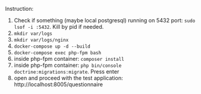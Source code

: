 Instruction:
1. Check if something (maybe local postgresql) running on 5432 port: ```sudo lsof -i :5432```. Kill by pid if needed.
2. ```mkdir var/logs```
3. ```mkdir var/logs/nginx``` 
4. ```docker-compose up -d --build```
5. ```docker-compose exec php-fpm bash```
6. inside php-fpm container: ```composer install```
7. inside php-fpm container: ```php bin/console doctrine:migrations:migrate```. Press enter
8. open and proceed with the test application: http://localhost:8005/questionnaire